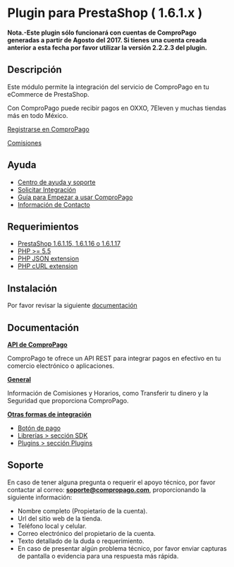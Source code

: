 Plugin para PrestaShop ( 1.6.1.x ) 
=================================================

**Nota.-Este plugin sólo funcionará con cuentas de ComproPago generadas a partir de Agosto del 2017. Si tienes una cuenta creada anterior a esta fecha por favor utilizar la versión 2.2.2.3 del plugin.**

## Descripción
Este módulo permite la integración del servicio de ComproPago en tu eCommerce de PrestaShop. 

Con ComproPago puede recibir pagos en OXXO, 7Eleven y muchas tiendas más en todo México.

[Registrarse en ComproPago ](https://compropago.com/)

[Comisiones](https://www.compropago.com/comisiones/)

## Ayuda

- [Centro de ayuda y soporte](https://compropago.com/ayuda-y-soporte)
- [Solicitar Integración](https://compropago.com/integracion)
- [Guía para Empezar a usar ComproPago](https://compropago.com/ayuda-y-soporte/como-comenzar-a-usar-compropago)
- [Información de Contacto](https://compropago.com/contacto)

## Requerimientos
* [PrestaShop 1.6.1.15, 1.6.1.16 o 1.6.1.17](https://www.prestashop.com/)
* [PHP >= 5.5](http://www.php.net/)
* [PHP JSON extension](http://php.net/manual/en/book.json.php)
* [PHP cURL extension](http://php.net/manual/en/book.curl.php)

## Instalación

Por favor revisar la siguiente [documentación](http://demo.compropago.com/list/plugins/prestashop.php)

## Documentación

**[API de ComproPago](https://compropago.com/documentacion/api)**

ComproPago te ofrece un API REST para integrar pagos en efectivo en tu comercio electrónico o aplicaciones.

**[General](https://compropago.com/documentacion)**

Información de Comisiones y Horarios, como Transferir tu dinero y la Seguridad que proporciona ComproPago.

**[Otras formas de integración](https://compropago.com/soluciones/https://compropago.com/soluciones/)**
* [Botón de pago](https://compropago.com/documentacion/boton-pago)
* [Librerías > sección SDK](http://demo.compropago.com/)
* [Plugins > sección Plugins](http://demo.compropago.com/)

## Soporte

En caso de tener alguna pregunta o requerir el apoyo técnico, por favor contactar al correo: **soporte@compropago.com**, proporcionando la siguiente información:

- Nombre completo (Propietario de la cuenta).
- Url del sitio web de la tienda.
- Teléfono local y celular.
- Correo electrónico del propietario de la cuenta.
- Texto detallado de la duda o requerimiento.
- En caso de presentar algún problema técnico, por favor enviar capturas de pantalla o evidencia para una respuesta más rápida.